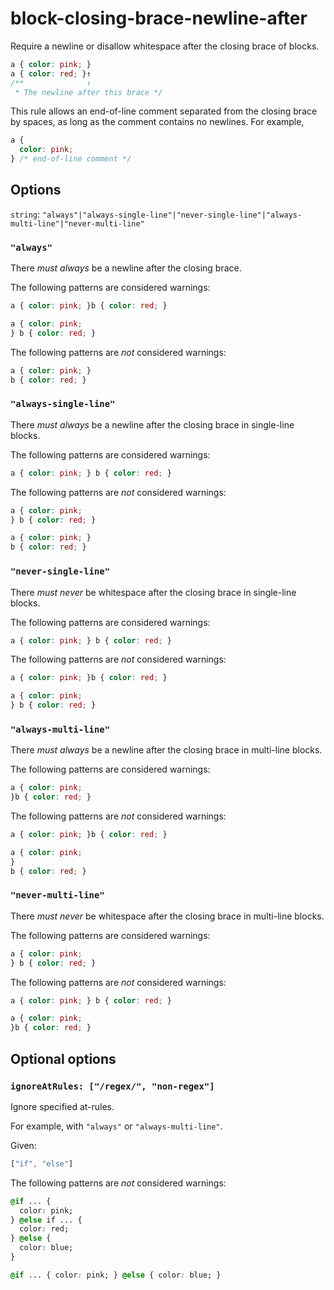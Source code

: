 # block-closing-brace-newline-after

Require a newline or disallow whitespace after the closing brace of blocks.

```css
a { color: pink; }
a { color: red; }↑
/**              ↑
 * The newline after this brace */
```

This rule allows an end-of-line comment separated from the closing brace by spaces, as long as the comment contains no newlines. For example,

```css
a {
  color: pink;
} /* end-of-line comment */
```

## Options

`string`: `"always"|"always-single-line"|"never-single-line"|"always-multi-line"|"never-multi-line"`

### `"always"`

There *must always* be a newline after the closing brace.

The following patterns are considered warnings:

```css
a { color: pink; }b { color: red; }
```

```css
a { color: pink;
} b { color: red; }
```

The following patterns are *not* considered warnings:

```css
a { color: pink; }
b { color: red; }
```

### `"always-single-line"`

There *must always* be a newline after the closing brace in single-line blocks.

The following patterns are considered warnings:

```css
a { color: pink; } b { color: red; }
```

The following patterns are *not* considered warnings:

```css
a { color: pink;
} b { color: red; }
```

```css
a { color: pink; }
b { color: red; }
```

### `"never-single-line"`

There *must never* be whitespace after the closing brace in single-line blocks.

The following patterns are considered warnings:

```css
a { color: pink; } b { color: red; }
```

The following patterns are *not* considered warnings:

```css
a { color: pink; }b { color: red; }
```

```css
a { color: pink;
} b { color: red; }
```

### `"always-multi-line"`

There *must always* be a newline after the closing brace in multi-line blocks.

The following patterns are considered warnings:

```css
a { color: pink;
}b { color: red; }
```

The following patterns are *not* considered warnings:

```css
a { color: pink; }b { color: red; }
```

```css
a { color: pink;
}
b { color: red; }
```

### `"never-multi-line"`

There *must never* be whitespace after the closing brace in multi-line blocks.

The following patterns are considered warnings:

```css
a { color: pink;
} b { color: red; }
```

The following patterns are *not* considered warnings:

```css
a { color: pink; } b { color: red; }
```

```css
a { color: pink;
}b { color: red; }
```

## Optional options

### `ignoreAtRules: ["/regex/", "non-regex"]`

Ignore specified at-rules.

For example, with `"always"` or `"always-multi-line"`.

Given:

```js
["if", "else"]
```

The following patterns are *not* considered warnings:

```css
@if ... {
  color: pink;
} @else if ... {
  color: red;
} @else {
  color: blue;
}
```

```css
@if ... { color: pink; } @else { color: blue; }
```
